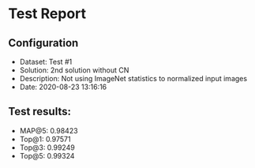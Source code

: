 # Test Report

## Configuration

 - Dataset: Test #1
 - Solution: 2nd solution without CN
 - Description: Not using ImageNet statistics to normalized input images
 - Date: 2020-08-23 13:16:16

## Test results: 

 - MAP@5:    0.98423
 - Top@1:    0.97571
 - Top@3:    0.99249
 - Top@5:    0.99324

